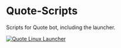 # Quote-Scripts
Scripts for Quote bot, including the launcher.

[![Quote Linux Launcher](https://cdn.discordapp.com/attachments/741663024774905867/746815674395000862/unknown.png)](https://cdn.discordapp.com/attachments/741663024774905867/746815674395000862/unknown.png)
